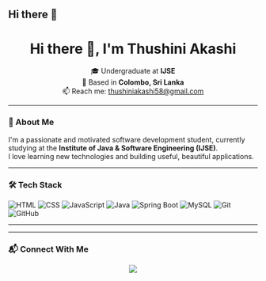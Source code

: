 ## Hi there 👋

<h1 align="center">Hi there 👋, I'm Thushini Akashi</h1>

<p align="center">
  🎓 Undergraduate at <strong>IJSE</strong> <br>
  📍 Based in <strong>Colombo, Sri Lanka</strong> <br>
  📫 Reach me: <a href="mailto:thushiniakashi58@gmail.com">thushiniakashi58@gmail.com</a>
</p>

---

### 🌟 About Me

I'm a passionate and motivated software development student, currently studying at the **Institute of Java & Software Engineering (IJSE)**.  
I love learning new technologies and building useful, beautiful applications.

---

### 🛠️ Tech Stack

![HTML](https://img.shields.io/badge/-HTML5-E34F26?style=flat&logo=html5&logoColor=white)
![CSS](https://img.shields.io/badge/-CSS3-1572B6?style=flat&logo=css3)
![JavaScript](https://img.shields.io/badge/-JavaScript-F7DF1E?style=flat&logo=javascript&logoColor=000)
![Java](https://img.shields.io/badge/-Java-007396?style=flat&logo=java)
![Spring Boot](https://img.shields.io/badge/-SpringBoot-6DB33F?style=flat&logo=spring-boot)
![MySQL](https://img.shields.io/badge/-MySQL-4479A1?style=flat&logo=mysql)
![Git](https://img.shields.io/badge/-Git-F05032?style=flat&logo=git)
![GitHub](https://img.shields.io/badge/-GitHub-181717?style=flat&logo=github)

---


---

### 📬 Connect With Me

<p align="center">
  <a href="mailto:thushiniakashi58@gmail.com"><img src="https://img.shields.io/badge/Email-D14836?style=for-the-badge&logo=gmail&logoColor=white"/></a>
</p>

